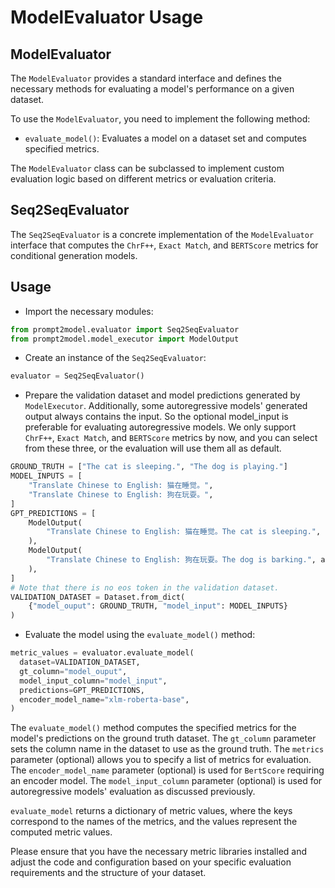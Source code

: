 # ModelEvaluator Usage

## ModelEvaluator

The `ModelEvaluator` provides a standard interface and defines the necessary
methods for evaluating a model's performance on a given dataset.

To use the `ModelEvaluator`, you need to implement the following method:

- `evaluate_model()`: Evaluates a model on a dataset set and computes specified
metrics.

The `ModelEvaluator` class can be subclassed to implement custom evaluation
logic based on different metrics or evaluation criteria.

## Seq2SeqEvaluator

The `Seq2SeqEvaluator` is a concrete implementation of the `ModelEvaluator`
interface that computes the `ChrF++`, `Exact Match`, and `BERTScore` metrics for
conditional generation models.

## Usage

- Import the necessary modules:

```python
from prompt2model.evaluator import Seq2SeqEvaluator
from prompt2model.model_executor import ModelOutput
```

- Create an instance of the `Seq2SeqEvaluator`:

```python
evaluator = Seq2SeqEvaluator()
```

- Prepare the validation dataset and model predictions generated by
  `ModelExecutor`. Additionally, some autoregressive
  models' generated output always contains the input. So the optional
  model_input is preferable for evaluating autoregressive models.
  We only support `ChrF++`, `Exact Match`, and `BERTScore`
  metrics by now, and you can select from these three, or the
  evaluation will use them all as default.

```python
GROUND_TRUTH = ["The cat is sleeping.", "The dog is playing."]
MODEL_INPUTS = [
    "Translate Chinese to English: 猫在睡觉。",
    "Translate Chinese to English: 狗在玩耍。",
]
GPT_PREDICTIONS = [
    ModelOutput(
        "Translate Chinese to English: 猫在睡觉。The cat is sleeping.", auxiliary_info={}
    ),
    ModelOutput(
        "Translate Chinese to English: 狗在玩耍。The dog is barking.", auxiliary_info={}
    ),
]
# Note that there is no eos token in the validation dataset.
VALIDATION_DATASET = Dataset.from_dict(
    {"model_ouput": GROUND_TRUTH, "model_input": MODEL_INPUTS}
)
```

- Evaluate the model using the `evaluate_model()` method:

```python
metric_values = evaluator.evaluate_model(
  dataset=VALIDATION_DATASET,
  gt_column="model_ouput",
  model_input_column="model_input",
  predictions=GPT_PREDICTIONS,
  encoder_model_name="xlm-roberta-base",
)
```

The `evaluate_model()` method computes the specified metrics for the model's
predictions on the ground truth dataset. The `gt_column` parameter sets the
column name in the dataset to use as the ground truth. The `metrics` parameter
(optional) allows you to specify a list of metrics for evaluation. The
`encoder_model_name` parameter (optional) is used for `BertScore`
requiring an encoder model. The `model_input_column` parameter (optional)
is used for autoregressive models' evaluation as discussed previously.

`evaluate_model` returns a dictionary of metric values, where
the keys correspond to the names of the metrics, and the values
represent the computed metric values.

Please ensure that you have the necessary metric libraries installed and adjust
the code and configuration based on your specific evaluation requirements and
the structure of your dataset.
